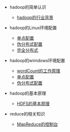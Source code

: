 * hadoop的简单认识

	* [hadoop的行业背景](https://lixiaoxiaolove.github.io/Lixiaoxiao/boke/hadoop/hadoop1)
	
* hadoop的Linux环境配置

	* [单点配置](https://lixiaoxiaolove.github.io/Lixiaoxiao/boke/hadoop/hadoop)
	* [伪分布式配置](https://lixiaoxiaolove.github.io/Lixiaoxiao/boke/hadoop/hadoop2)
	* [完全分布式](https://lixiaoxiaolove.github.io/Lixiaoxiao/boke/hadoop/hadoop3)
	
* hadoop的wimdows环境配置
	* [wordCount的工作原理](https://lixiaoxiaolove.github.io/Lixiaoxiao/boke/hadoop/hadoop12)
	* [单点配置](https://lixiaoxiaolove.github.io/Lixiaoxiao/boke/hadoop/hadoop14)
	* [伪分布式配置](https://lixiaoxiaolove.github.io/Lixiaoxiao/boke/hadoop/hadoop13)
	
* hadoop的基本原理

	* [HDFS的基本原理](https://lixiaoxiaolove.github.io/Lixiaoxiao/boke/hadoop/hadoop11)
	
* reduce的相关知识
	
	* [MapReduce的控制台](https://lixiaoxiaolove.github.io/Lixiaoxiao/boke/hadoop/reduce01)